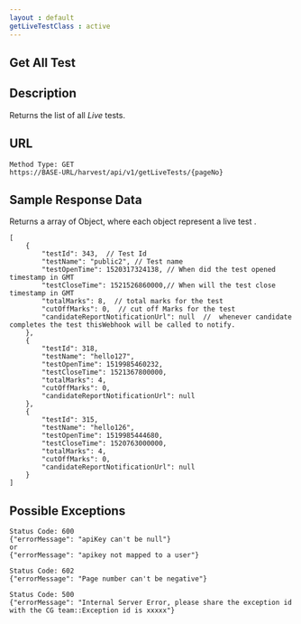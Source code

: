 ```yaml
---
layout : default
getLiveTestClass : active
---
```



Get All Test
---
                                           

Description
---
Returns the list of all *Live* tests.

URL
---

```
Method Type: GET
https://BASE-URL/harvest/api/v1/getLiveTests/{pageNo}
```

Sample Response Data
---
Returns a array of Object, where each object represent a live test .
```
[
    {
        "testId": 343,  // Test Id
        "testName": "public2", // Test name
        "testOpenTime": 1520317324138, // When did the test opened timestamp in GMT
        "testCloseTime": 1521526860000,// When will the test close timestamp in GMT
        "totalMarks": 8,  // total marks for the test
        "cutOffMarks": 0,  // cut off Marks for the test
        "candidateReportNotificationUrl": null  //  whenever candidate completes the test thisWebhook will be called to notify.
    },
    {
        "testId": 318,
        "testName": "hello127",
        "testOpenTime": 1519985460232,
        "testCloseTime": 1521367800000,
        "totalMarks": 4,
        "cutOffMarks": 0,
        "candidateReportNotificationUrl": null
    },
    {
        "testId": 315,
        "testName": "hello126",
        "testOpenTime": 1519985444680,
        "testCloseTime": 1520763000000,
        "totalMarks": 4,
        "cutOffMarks": 0,
        "candidateReportNotificationUrl": null
    }
]
```

Possible Exceptions
---

```
Status Code: 600
{"errorMessage": "apiKey can't be null"}
or 
{"errorMessage": "apikey not mapped to a user"}
```
```
Status Code: 602
{"errorMessage": "Page number can't be negative"}
```
```
Status Code: 500
{"errorMessage": "Internal Server Error, please share the exception id with the CG team::Exception id is xxxxx"}
```

